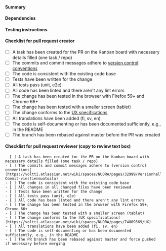 #### Summary

<!-- Describe the change, including rationale and design decisions (not just what but also why) -->

#### Dependencies

<!-- Describe the dependencies the change has on other repositories, pull requests etc. -->

#### Testing instructions

<!-- Describe how the change can be tested, e.g., steps and tools to use -->

#### Checklist for pull request creator

<!-- Check that the necessary steps have been done before the PR is created -->

-   [ ] A task has been created for the PR on the Kanban board with necessary
        details filled (one task / repo)
-   [ ] The commits and commit messages adhere to
        [version control conventions](https://voltti.atlassian.net/wiki/spaces/NUORA/pages/32999/Versionhallintak+yt+nn+t#Versionhallintak%C3%A4yt%C3%A4nn%C3%B6t-Commit-viestienmuotoilu)
-   [ ] The code is consistent with the existing code base
-   [ ] Tests have been written for the change
-   [ ] All tests pass (unit, e2e)
-   [ ] All code has been linted and there aren't any lint errors
-   [ ] The change has been tested in the browser with Firefox 59+ and Chrome
        66+
-   [ ] The change has been tested with a smaller screen (tablet)
-   [ ] The change conforms to the
        [UX specifications](https://voltti.atlassian.net/wiki/spaces/NUORA/pages/74809369/UX)
-   [ ] All translations have been added (fi, sv, en)
-   [ ] The code is self-documenting or has been documented sufficiently, e.g.,
        in the README
-   [ ] The branch has been rebased against master before the PR was created

#### Checklist for pull request reviewer (copy to review text box)

<!-- Check that the necessary steps have been done in the review. Copy the template beneath for the review. -->

```
- [ ] A task has been created for the PR on the Kanban board with necessary details filled (one task / repo)
- [ ] The commits and commit messages adhere to [version control conventions](https://voltti.atlassian.net/wiki/spaces/NUORA/pages/32999/Versionhallintak+yt+nn+t#Versionhallintak%C3%A4yt%C3%A4nn%C3%B6t-Commit-viestienmuotoilu)
- [ ] The code is consistent with the existing code base
- [ ] All changes in all changed files have been reviewed
- [ ] Tests have been written for the change
- [ ] All tests pass (unit, e2e)
- [ ] All code has been linted and there aren't any lint errors
- [ ] The change has been tested in the browser with Firefox 59+, Chrome 66+
- [ ] The change has been tested with a smaller screen (tablet)
- [ ] The change conforms to the [UX specifications](https://voltti.atlassian.net/wiki/spaces/NUORA/pages/74809369/UX)
- [ ] All translations have been added (fi, sv, en)
- [ ] The code is self-documenting or has been documented sufficiently, e.g., in the README
- [ ] The PR branch has been rebased against master and force pushed if necessary before merging
```
